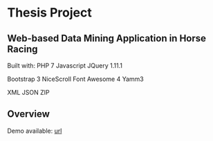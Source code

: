 Thesis Project
===============

Web-based Data Mining Application in Horse Racing
-------------------------------------------------

Built with: 
PHP 7
Javascript
JQuery 1.11.1

Bootstrap 3
NiceScroll
Font Awesome 4
Yamm3

XML
JSON
ZIP

Overview
-------------------------------------

Demo available: [url](http://ptyxiaki.ml)